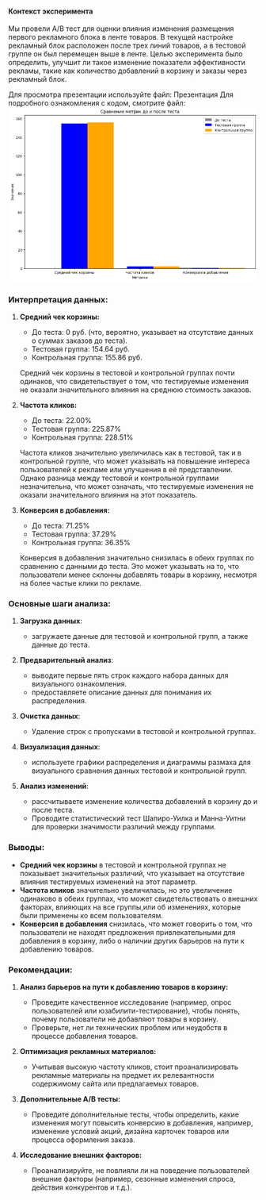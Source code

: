 #### Контекст эксперимента

Мы провели A/B тест для оценки влияния изменения размещения первого рекламного блока в ленте товаров. В текущей настройке рекламный блок расположен после трех линий товаров, а в тестовой группе он был перемещен выше в ленте. Целью эксперимента было определить, улучшит ли такое изменение показатели эффективности рекламы, такие как количество добавлений в корзину и заказы через рекламный блок.

Для просмотра презентации используйте файл: Презентация
Для подробного ознакомления с кодом, смотрите файл: 
 ![Сравнение основных метрик](https://github.com/YugaScFM/AB_test_Marketplace/blob/main/загруженное%20(4).png)
     
 ### Интерпретация данных:

1. **Средний чек корзины:**
   - До теста: 0 руб. (что, вероятно, указывает на отсутствие данных о суммах заказов до теста).
   - Тестовая группа: 154.64 руб.
   - Контрольная группа: 155.86 руб.

   Средний чек корзины в тестовой и контрольной группах почти одинаков, что свидетельствует о том, что тестируемые изменения не оказали значительного влияния на среднюю стоимость заказов.

2. **Частота кликов:**
   - До теста: 22.00%
   - Тестовая группа: 225.87%
   - Контрольная группа: 228.51%

   Частота кликов значительно увеличилась как в тестовой, так и в контрольной группе, что может указывать на повышение интереса пользователей к рекламе или улучшения в её представлении. Однако разница между тестовой и контрольной группами незначительна, что может означать, что тестируемые изменения не оказали значительного влияния на этот показатель.

3. **Конверсия в добавления:**
   - До теста: 71.25%
   - Тестовая группа: 37.29%
   - Контрольная группа: 36.35%

   Конверсия в добавления значительно снизилась в обеих группах по сравнению с данными до теста. Это может указывать на то, что пользователи менее склонны добавлять товары в корзину, несмотря на более частые клики по рекламе.
   
### Основные шаги анализа:

1. **Загрузка данных**:
   - загружаете данные для тестовой и контрольной групп, а также данные до теста.

2. **Предварительный анализ**:
   - выводите первые пять строк каждого набора данных для визуального ознакомления.
   - предоставляете описание данных для понимания их распределения.

3. **Очистка данных**:
   - Удаление строк с пропусками в тестовой и контрольной группах.

4. **Визуализация данных**:
   - используете графики распределения и диаграммы размаха для визуального сравнения данных тестовой и контрольной групп.

5. **Анализ изменений**:
   - рассчитываете изменение количества добавлений в корзину до и после теста.
   - Проводите статистический тест Шапиро-Уилка и Манна-Уитни для проверки значимости различий между группами.

### Выводы:

- **Средний чек корзины** в тестовой и контрольной группах не показывает значительных различий, что указывает на отсутствие влияния тестируемых изменений на этот параметр.
- **Частота кликов** значительно увеличилась, но это увеличение одинаково в обеих группах, что может свидетельствовать о внешних факторах, влияющих на все группы,или об изменениях, которые были применены ко всем пользователям.
- **Конверсия в добавления** снизилась, что может говорить о том, что пользователи не находят предложения привлекательными для добавления в корзину, либо о наличии других барьеров на пути к добавлению товаров.

### Рекомендации:

1. **Анализ барьеров на пути к добавлению товаров в корзину:**
   - Проведите качественное исследование (например, опрос пользователей или юзабилити-тестирование), чтобы понять, почему пользователи не добавляют товары в корзину.
   - Проверьте, нет ли технических проблем или неудобств в процессе добавления товаров.

2. **Оптимизация рекламных материалов:**
   - Учитывая высокую частоту кликов, стоит проанализировать рекламные материалы на предмет их релевантности содержимому сайта или предлагаемых товаров.

3. **Дополнительные A/B тесты:**
   - Проведите дополнительные тесты, чтобы определить, какие изменения могут повысить конверсию в добавления, например, изменение условий акций, дизайна карточек товаров или процесса оформления заказа.

4. **Исследование внешних факторов:**
   - Проанализируйте, не повлияли ли на поведение пользователей внешние факторы (например, сезонные изменения спроса, действия конкурентов и т.д.).
